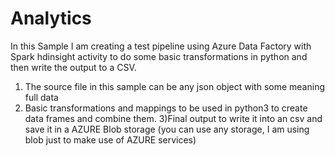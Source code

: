# Analytics
In this Sample I am creating a test pipeline using Azure Data Factory with Spark hdinsight activity to do some basic transformations in python and then write the output to a CSV.

1) The source file in this sample can be any json object with some meaning full data
2) Basic transformations and mappings to be used in python3 to create data frames and combine them.
3)Final output to write it into an csv and save it in a AZURE Blob storage (you can use any storage, I am using blob just to make use of AZURE services)

